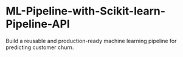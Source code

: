 # ML-Pipeline-with-Scikit-learn-Pipeline-API
Build a reusable and production-ready machine learning pipeline for predicting customer churn.
